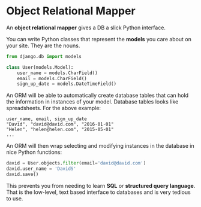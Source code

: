 # Object Relational Mapper

An **object relational mapper** gives a DB a slick Python interface.

You can write Python classes that represent the **models** you care about on your site.
They are the nouns.

```py
from django.db import models

class User(models.Model):
    user_name = models.CharField()
    email = models.CharField()
    sign_up_date = models.DateTimeField()
```

An ORM will be able to automatically create database tables that can hold the information in instances of your model.
Database tables looks like spreadsheets.
For the above example:

```
user_name, email, sign_up_date
"David", "david@david.com", "2016-01-01"
"Helen", "helen@helen.com", "2015-05-01"
...
```

An ORM will then wrap selecting and modifying instances in the database in nice Python functions:

```py
david = User.objects.filter(email='david@david.com')
david.user_name = 'DavidS'
david.save()
```

This prevents you from needing to learn **SQL** or **structured query language**.
That is the low-level, text based interface to databases and is very tedious to use.
